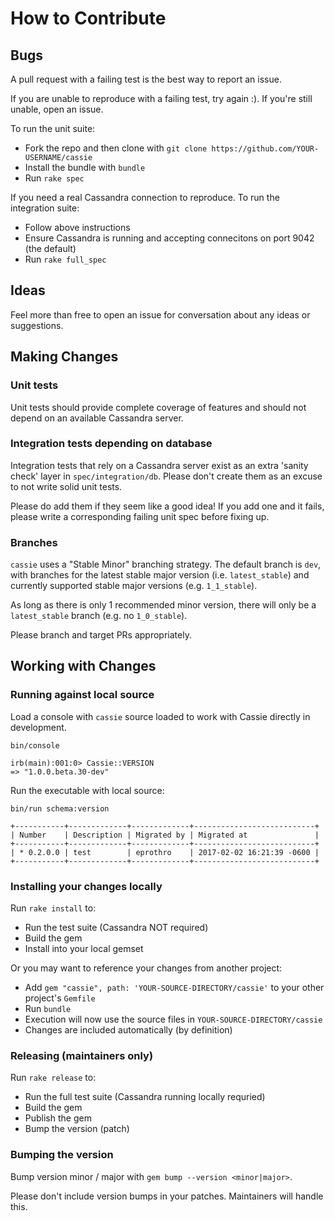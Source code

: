 # How to Contribute

## Bugs

A pull request with a failing test is the best way to report an issue.

If you are unable to reproduce with a failing test, try again :). If you're still unable, open an issue.

To run the unit suite:
  * Fork the repo and then clone with `git clone https://github.com/YOUR-USERNAME/cassie`
  * Install the bundle with `bundle`
  * Run `rake spec`

If you need a real Cassandra connection to reproduce. To run the integration suite:
  * Follow above instructions
  * Ensure Cassandra is running and accepting connecitons on port 9042 (the default)
  * Run `rake full_spec`

## Ideas

Feel more than free to open an issue for conversation about any ideas or suggestions.


## Making Changes

### Unit tests

Unit tests should provide complete coverage of features and should not depend on an available Cassandra server.


### Integration tests depending on database

Integration tests that rely on a Cassandra server exist as an extra 'sanity check' layer in `spec/integration/db`. Please don't create them as an excuse to not write solid unit tests.

Please do add them if they seem like a good idea! If you add one and it fails, please write a corresponding failing unit spec before fixing up.

### Branches

`cassie` uses a "Stable Minor" branching strategy. The default branch is `dev`, with branches for the latest stable major version (i.e. `latest_stable`) and currently supported stable major versions (e.g. `1_1_stable`).

As long as there is only 1 recommended minor version, there will only be a `latest_stable` branch (e.g. no `1_0_stable`).

Please branch and target PRs appropriately.


## Working with Changes

### Running against local source

Load a console with `cassie` source loaded to work with Cassie directly in development.

```
bin/console
```
```
irb(main):001:0> Cassie::VERSION
=> "1.0.0.beta.30-dev"
```

Run the executable with local source:

```
bin/run schema:version
```
```
+-----------+-------------+-------------+---------------------------+
| Number    | Description | Migrated by | Migrated at               |
+-----------+-------------+-------------+---------------------------+
| * 0.2.0.0 | test        | eprothro    | 2017-02-02 16:21:39 -0600 |
+-----------+-------------+-------------+---------------------------+
```

### Installing your changes locally

Run `rake install` to:
* Run the test suite (Cassandra NOT required)
* Build the gem
* Install into your local gemset

Or you may want to reference your changes from another project:
* Add `gem "cassie", path: 'YOUR-SOURCE-DIRECTORY/cassie'` to your other project's `Gemfile`
* Run `bundle`
* Execution will now use the source files in `YOUR-SOURCE-DIRECTORY/cassie`
* Changes are included automatically (by definition)

### Releasing (maintainers only)

Run `rake release` to:
* Run the full test suite (Cassandra running locally requried)
* Build the gem
* Publish the gem
* Bump the version (patch)

### Bumping the version

Bump version minor / major with `gem bump --version <minor|major>`.

Please don't include version bumps in your patches. Maintainers will handle this.
